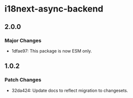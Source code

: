 # i18next-async-backend

## 2.0.0

### Major Changes

- 1dfae97: This package is now ESM only.

## 1.0.2

### Patch Changes

- 32da424: Update docs to reflect migration to changesets.

